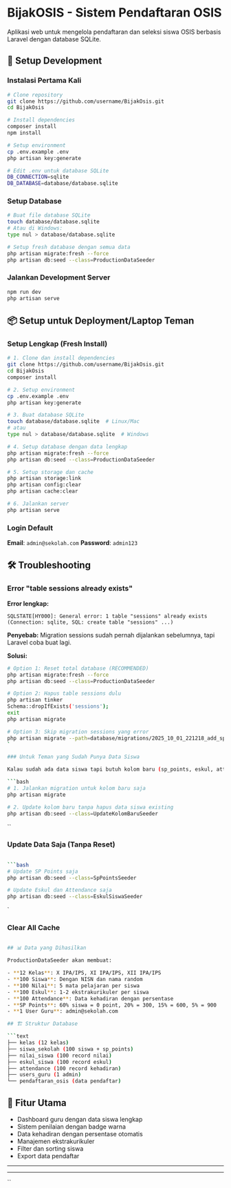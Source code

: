 # BijakOSIS - Sistem Pendaftaran OSIS

Aplikasi web untuk mengelola pendaftaran dan seleksi siswa OSIS berbasis Laravel dengan database SQLite.

## 🚀 Setup Development

### Instalasi Pertama Kali

```bash
# Clone repository
git clone https://github.com/username/BijakOsis.git
cd BijakOsis

# Install dependencies
composer install
npm install

# Setup environment
cp .env.example .env
php artisan key:generate

# Edit .env untuk database SQLite
DB_CONNECTION=sqlite
DB_DATABASE=database/database.sqlite
```

### Setup Database

```bash
# Buat file database SQLite
touch database/database.sqlite
# Atau di Windows:
type nul > database/database.sqlite

# Setup fresh database dengan semua data
php artisan migrate:fresh --force
php artisan db:seed --class=ProductionDataSeeder
```

### Jalankan Development Server

```bash
npm run dev
php artisan serve
```

## 📦 Setup untuk Deployment/Laptop Teman

### Setup Lengkap (Fresh Install)

```bash
# 1. Clone dan install dependencies
git clone https://github.com/username/BijakOsis.git
cd BijakOsis
composer install

# 2. Setup environment
cp .env.example .env
php artisan key:generate

# 3. Buat database SQLite
touch database/database.sqlite  # Linux/Mac
# atau
type nul > database/database.sqlite  # Windows

# 4. Setup database dengan data lengkap
php artisan migrate:fresh --force
php artisan db:seed --class=ProductionDataSeeder

# 5. Setup storage dan cache
php artisan storage:link
php artisan config:clear
php artisan cache:clear

# 6. Jalankan server
php artisan serve
```

### Login Default

**Email**: `admin@sekolah.com`
**Password**: `admin123`

## 🛠️ Troubleshooting

### Error "table sessions already exists"

**Error lengkap:**

```
SQLSTATE[HY000]: General error: 1 table "sessions" already exists
(Connection: sqlite, SQL: create table "sessions" ...)
```

**Penyebab:** Migration sessions sudah pernah dijalankan sebelumnya, tapi Laravel coba buat lagi.

**Solusi:**

````bash
# Option 1: Reset total database (RECOMMENDED)
php artisan migrate:fresh --force
php artisan db:seed --class=ProductionDataSeeder

# Option 2: Hapus table sessions dulu
php artisan tinker
Schema::dropIfExists('sessions');
exit
php artisan migrate

# Option 3: Skip migration sessions yang error
php artisan migrate --path=database/migrations/2025_10_01_221218_add_sp_points_to_siswa_sekolah_table.php
`

### Untuk Teman yang Sudah Punya Data Siswa

Kalau sudah ada data siswa tapi butuh kolom baru (sp_points, eskul, attendance):

```bash
# 1. Jalankan migration untuk kolom baru saja
php artisan migrate

# 2. Update kolom baru tanpa hapus data siswa existing
php artisan db:seed --class=UpdateKolomBaruSeeder
````

``

### Update Data Saja (Tanpa Reset)

````bash

```bash
# Update SP Points saja
php artisan db:seed --class=SpPointsSeeder

# Update Eskul dan Attendance saja
php artisan db:seed --class=EskulSiswaSeeder
````

`

### Clear All Cache

````bash

## 📊 Data yang Dihasilkan

ProductionDataSeeder akan membuat:

- **12 Kelas**: X IPA/IPS, XI IPA/IPS, XII IPA/IPS
- **100 Siswa**: Dengan NISN dan nama random
- **100 Nilai**: 5 mata pelajaran per siswa
- **100 Eskul**: 1-2 ekstrakurikuler per siswa
- **100 Attendance**: Data kehadiran dengan persentase
- **SP Points**: 60% siswa = 0 point, 20% = 300, 15% = 600, 5% = 900
- **1 User Guru**: admin@sekolah.com

## 🏗️ Struktur Database

```text
├── kelas (12 kelas)
├── siswa_sekolah (100 siswa + sp_points)
├── nilai_siswa (100 record nilai)
├── eskul_siswa (100 record eskul)
├── attendance (100 record kehadiran)
├── users_guru (1 admin)
└── pendaftaran_osis (data pendaftar)
````

## 🎯 Fitur Utama

-   Dashboard guru dengan data siswa lengkap
-   Sistem penilaian dengan badge warna
-   Data kehadiran dengan persentase otomatis
-   Manajemen ekstrakurikuler
-   Filter dan sorting siswa
-   Export data pendaftar

---

---

``
